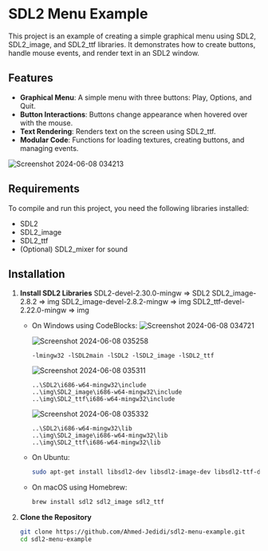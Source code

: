 # SDL2 Menu Example

This project is an example of creating a simple graphical menu using SDL2, SDL2_image, and SDL2_ttf libraries. It demonstrates how to create buttons, handle mouse events, and render text in an SDL2 window.

## Features

- **Graphical Menu**: A simple menu with three buttons: Play, Options, and Quit.
- **Button Interactions**: Buttons change appearance when hovered over with the mouse.
- **Text Rendering**: Renders text on the screen using SDL2_ttf.
- **Modular Code**: Functions for loading textures, creating buttons, and managing events.

![Screenshot 2024-06-08 034213](https://github.com/Ahmed-Jedidi/sdl2-menu-example/assets/74512793/6c5b8e5d-7f92-49a2-90f0-ab806c419688)

## Requirements

To compile and run this project, you need the following libraries installed:

- SDL2
- SDL2_image
- SDL2_ttf
- (Optional) SDL2_mixer for sound

## Installation

1. **Install SDL2 Libraries**
SDL2-devel-2.30.0-mingw => SDL2
SDL2_image-2.8.2 => img
SDL2_image-devel-2.8.2-mingw => img
SDL2_ttf-devel-2.22.0-mingw => img



   - On Windows using CodeBlocks:
     ![Screenshot 2024-06-08 034721](https://github.com/Ahmed-Jedidi/sdl2-menu-example/assets/74512793/8abc2dab-819b-4719-888e-81f6f000018b)

     ![Screenshot 2024-06-08 035258](https://github.com/Ahmed-Jedidi/sdl2-menu-example/assets/74512793/1620c364-63dc-45b0-841b-7e9a4bd8d321)
     ```linker options
     -lmingw32 -lSDL2main -lSDL2 -lSDL2_image -lSDL2_ttf
     ```
     
     ![Screenshot 2024-06-08 035311](https://github.com/Ahmed-Jedidi/sdl2-menu-example/assets/74512793/a55e385d-17a1-42f4-b43d-9b6760ba1334)
     ```Search directories: compiler
     ..\SDL2\i686-w64-mingw32\include
     ..\img\SDL2_image\i686-w64-mingw32\include
     ..\img\SDL2_ttf\i686-w64-mingw32\include
     ```

     ![Screenshot 2024-06-08 035332](https://github.com/Ahmed-Jedidi/sdl2-menu-example/assets/74512793/6484d10a-aba3-46e0-81b9-5c038840262f)
     ```Search directories: linker
     ..\SDL2\i686-w64-mingw32\lib
     ..\img\SDL2_image\i686-w64-mingw32\lib
     ..\img\SDL2_ttf\i686-w64-mingw32\lib
     ```

   - On Ubuntu:
     ```bash
     sudo apt-get install libsdl2-dev libsdl2-image-dev libsdl2-ttf-dev
     ```
   - On macOS using Homebrew:
     ```bash
     brew install sdl2 sdl2_image sdl2_ttf
     ```


3. **Clone the Repository**

   ```bash
   git clone https://github.com/Ahmed-Jedidi/sdl2-menu-example.git
   cd sdl2-menu-example

